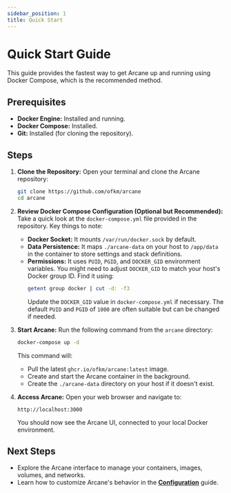 ```yaml
---
sidebar_position: 1
title: Quick Start
---
```


# Quick Start Guide

This guide provides the fastest way to get Arcane up and running using Docker Compose, which is the recommended method.

## Prerequisites

- **Docker Engine:** Installed and running.
- **Docker Compose:** Installed.
- **Git:** Installed (for cloning the repository).

## Steps

1.  **Clone the Repository:**
    Open your terminal and clone the Arcane repository:

    ```bash
    git clone https://github.com/ofkm/arcane
    cd arcane
    ```

2.  **Review Docker Compose Configuration (Optional but Recommended):**
    Take a quick look at the `docker-compose.yml` file provided in the repository. Key things to note:

    - **Docker Socket:** It mounts `/var/run/docker.sock` by default.
    - **Data Persistence:** It maps `./arcane-data` on your host to `/app/data` in the container to store settings and stack definitions.
    - **Permissions:** It uses `PUID`, `PGID`, and `DOCKER_GID` environment variables. You might need to adjust `DOCKER_GID` to match your host's Docker group ID. Find it using:
      ```bash
      getent group docker | cut -d: -f3
      ```
      Update the `DOCKER_GID` value in `docker-compose.yml` if necessary. The default `PUID` and `PGID` of `1000` are often suitable but can be changed if needed.

3.  **Start Arcane:**
    Run the following command from the `arcane` directory:

    ```bash
    docker-compose up -d
    ```

    This command will:

    - Pull the latest `ghcr.io/ofkm/arcane:latest` image.
    - Create and start the Arcane container in the background.
    - Create the `./arcane-data` directory on your host if it doesn't exist.

4.  **Access Arcane:**
    Open your web browser and navigate to:

    `http://localhost:3000`

    You should now see the Arcane UI, connected to your local Docker environment.

## Next Steps

- Explore the Arcane interface to manage your containers, images, volumes, and networks.
- Learn how to customize Arcane's behavior in the **[Configuration](./configuration.md)** guide.
